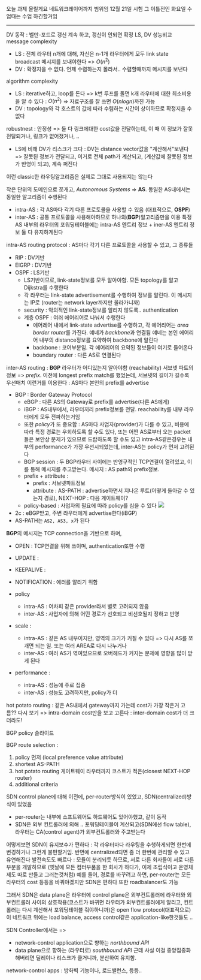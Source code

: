오늘 과제 올릴게요
네트워크레이어까지 범위임
12월 21일 시험
그 이틀전인 화요일 수업때는 수업 하긴할거임

---

DV 동작 : 벨만-포드로 갱신 계속 하고, 갱신이 안되면 확정
LS, DV 성능비교
message complexity
- LS : 전체 라우터 n개에 대해, 자신은 n-1개 라우터에게 모두 link state broadcast 메시지를 보내야한다 => $O(n^2)$ 
- DV : 확정지을 수 없다. 언제 수렴하는지 몰라서.. 수렴할때까지 메시지를 보낸다

algorithm complexity
- LS : iterative하고, loop를 돈다 => k번 루프를 돌면 k개 라우터에 대한 최소비용을 알 수 있다 : $O(n^2)$ => 자료구조를 잘 쓰면 $O(nlogn)$까진 가능
- DV : topology와 각 호스트의 값에 따라 수렴하는 시간이 상이하므로 확정지을 수 없다

robustnest : 안정성 => 둘 다 링크에대한 cost값을 전달하는데, 이 때 이 정보가 잘못 전달되거나, 링크가 없어졌거나, ..
- LS에 비해 DV가 리스크가 크다 : DV는 distance vector값을 "계산해서"보낸다 => 잘못된 정보가 전달되고, 이거로 전체 path가 계산되고, (계산값에 잘못된 정보가 반영이 되고), 계속 퍼진다

이런 classic한 라우팅알고리즘은 실제로 그대로 사용되지는 않는다

작은 단위의 도메인으로 쪼개고, *Autonomous Systems* => **AS**. 동일한 AS내에서는 동일한 알고리즘이 수행된다
- intra-AS : 각 AS마다 각기 다른 프로토콜을 사용할 수 있음 (대표적으로, **OSPF**)
- inter-AS : 공통 프로토콜을 사용해야하므로 하나의(**BGP**)알고리즘만을 이용
특정 AS 내부의 라우터의 포워딩테이블에는 intra-AS 엔트리 정보 + iner-AS 엔트리 정보 둘 다 유지하게된다

intra-AS routing protocol : AS마다 각기 다른 프로토콜을 사용할 수 있고, 그 종류들
- RIP : DV기반
- EIGRP : DV기반
- OSPF : LS기반
	- LS기반이므로, link-state정보를 모두 알아야함. 모든 topology를 알고 Dijkstra를 수행한다
	- 각 라우터는 link-state advertisement를 수행하여 정보를 알린다. 이 메시지는 IP로 (router는 network layer까지만 올라가니까)
	- security : 악의적인 link-state정보를 알리지 않도록.. authentication
	- 계층 OSPF : 여러 에어리어로 나눠서 수행한다
		- 에어레어 내에서 link-state advertise를 수행하고, 각 에어리어는 *area border router*를 가진다. 얘네가 *backbone*과 연결됨
		얘네는 본인 에어리어 내부의 distance정보를 요약하여 backbone에 알린다
		- backbone : 코어부분임. 각 에어리어의 요약된 정보들이 여기로 들어온다
		- boundary router : 다른 AS로 연결된다

inter-AS routing : **BGP**
라우터가 어디있는지 알아야함 (reachability)
서브넷 파트의 정보 => *prefix*.
이전에 longest prefix match를 했었는데, 서브넷의 길이가 길수록 우선매치
이런거를 이용한다 : AS마다 본인의 prefix를 advertise
- BGP : Border Gateway Protocol
	- eBGP : 다른 AS의 Gateway로 prefix를 advertise(다른 AS에게)
	- iBGP : AS내부에서, 라우터끼리 prefix정보를 전달. reachability를 내부 라우터에게 모두 전파하는거임
	- 또한 *policy*가 또 중요함 : AS마다 사업자(provider)가 다를 수 있고, 비용에 따라 특정 경로는 우회하도록 할 수도 있다, 또는 어떤 AS로부터 오는 packet들은 보안상 문제가 있으므로 드랍하도록 할 수도 있고
		intra-AS같은경우는 내부의 performance가 가장 우선시되었는데, inter-AS는 policy가 먼저 고려된다
	- BGP session : 두 BGP라우터 사이에는 반영구적인 TCP연결이 열려있고, 이를 통해 메시지를 주고받는다. 메시지 : AS path와 prefix정보. 
	- prefix + attribute : 
		- prefix : 서브넷파트정보
		- attribute : AS-PATH : advertise하면서 지나온 루트(어떻게 돌아갈 수 있는지 경로),  NEXT-HOP : 다음 게이트웨이?
	- policy-based : 사업자의 필요에 따라 policy를 심을 수 있다
![](https://i.imgur.com/0QnGgrQ.png)
- 2c : eBGP받고, 주변 라우터에게 advertise한다(iBGP)
- AS-PATH는 `AS2, AS3, x`가 된다


**BGP**의 메시지는 TCP connection을 기반으로 하며,
- OPEN : TCP연결을 위해 쓰이며, authentication또한 수행
- UPDATE : 
- KEEPALIVE : 
- NOTIFICATION : 에러를 알리기 위함

- policy
	- intra-AS : 어차피 같은 provider라서 별로 고려되지 않음
	- inter-AS : 사업자에 의해 어떤 경로가 선호되고 비선호될지 정하고 반영
- scale : 
	- intra-AS : 같은 AS 내부이지만, 영역의 크기가 커질 수 있다 => 다시 AS를 쪼개면 되는 일. 또는 여러 AREA로 다시 나누거나
	- inter-AS : 여러 AS가 엮여있으므로 오버헤드가 커지는 문제에 영향을 많이 받게 된다
- performance :
	- intra-AS : 성능에 주로 집중
	- inter-AS : 성능도 고려하지만, policy가 더

hot potato routing : 같은 AS내에서 gateway까지 가는데 cost가 가장 작은거 고름?? 다시 보기
=> intra-domain cost만을 보고 고른다 : inter-domain cost가 더 크더라도!

BGP policy 슬라이드

BGP route selection : 
1. policy 먼저 (local preference value attribute)
2. shortest AS-PATH
3. hot potato routing 게이트웨이 라우터까지 코스트가 적은(closest NEXT-HOP router)
4. additional criteria


SDN control plane에 대해
이전에, per-router방식이 있었고, SDN(centralized)방식이 있었음
- per-router는 내부에 소프트웨어도 하드웨어도 있어야했고, 같이 동작
- SDN은 외부 컨트롤러에 의해 .. 포워딩테이블이 계산되고(SDN에선 flow table), 라우터는 CA(control agent)가 외부컨트롤러와 주고받는다

어떻게보면 SDN이 유지보수가 편하다 : 각 라우터마다 라우팅을 수행하게되면 한번에 변경하거나 그런게 불편할거임. 반면에 centralized되면 좀 더 한번에 관리할 수 있고 유연해진다
발전속도도 빠르다 : 모듈이 분리되듯 하므로, 서로 다른 회사들이 서로 다른 부분을 개발하므로 (옛날에 모든 컴터부품을 한 회사가 하다가, 이제 조립식이고 운영체제도 따로 만들고 그러는것처럼)
예를 들어, 경로를 바꾸려고 하면, per-router는 모든 라우터의 cost 등등을 바꿔야겠지만 SDN은 편하다
또한 roadbalancer도 가능

그래서 SDN은
data plane은 라우터에
control plane은 외부컨트롤러에
라우터와 외부컨트롤러 사이의 상호작용(코스트가 바뀌면 라우터가 외부컨트롤러에게 알리고, 컨트롤러는 다시 계산해서 포워딩테이블 줘야하니까)은 open flow protocol(대표적으로)
이 네트워크 위에는 load balance, access control같은 application-like한것들도 ..

SDN Controller에서는 => 
- network-control application으로 향하는 *northbound API*
- data plane으로 향하는 (라우터로) *southbound API*
근데 사실 이걸 중앙집중화해버리면 딜레이나 리스크가 클거니까, 분산하여 유지함.

network-control apps : 방화벽 기능이나, 로드밸런스, 등등..
